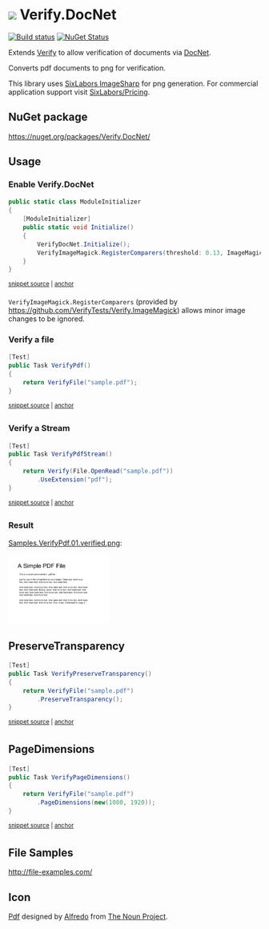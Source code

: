 # <img src="/src/icon.png" height="30px"> Verify.DocNet

[![Build status](https://ci.appveyor.com/api/projects/status/41y3vomprwgnsheq?svg=true)](https://ci.appveyor.com/project/SimonCropp/Verify-DocNet)
[![NuGet Status](https://img.shields.io/nuget/v/Verify.DocNet.svg)](https://www.nuget.org/packages/Verify.DocNet/)

Extends [Verify](https://github.com/VerifyTests/Verify) to allow verification of documents via [DocNet](https://github.com/GowenGit/docnet).

Converts pdf documents to png for verification.

This library uses [SixLabors ImageSharp](https://github.com/SixLabors/ImageSharp) for png generation. For commercial application support visit [SixLabors/Pricing](https://sixlabors.com/pricing/).



## NuGet package

https://nuget.org/packages/Verify.DocNet/


## Usage


### Enable Verify.DocNet

<!-- snippet: ModuleInitializer.cs -->
<a id='snippet-ModuleInitializer.cs'></a>
```cs
public static class ModuleInitializer
{
    [ModuleInitializer]
    public static void Initialize()
    {
        VerifyDocNet.Initialize();
        VerifyImageMagick.RegisterComparers(threshold: 0.13, ImageMagick.ErrorMetric.PerceptualHash);
    }
}
```
<sup><a href='/src/Tests/ModuleInitializer.cs#L1-L9' title='Snippet source file'>snippet source</a> | <a href='#snippet-ModuleInitializer.cs' title='Start of snippet'>anchor</a></sup>
<!-- endSnippet -->

`VerifyImageMagick.RegisterComparers` (provided by https://github.com/VerifyTests/Verify.ImageMagick) allows minor image changes to be ignored.


### Verify a file

<!-- snippet: VerifyPdf -->
<a id='snippet-verifypdf'></a>
```cs
[Test]
public Task VerifyPdf()
{
    return VerifyFile("sample.pdf");
}
```
<sup><a href='/src/Tests/Samples.cs#L4-L12' title='Snippet source file'>snippet source</a> | <a href='#snippet-verifypdf' title='Start of snippet'>anchor</a></sup>
<!-- endSnippet -->


### Verify a Stream

<!-- snippet: VerifyPdfStream -->
<a id='snippet-verifypdfstream'></a>
```cs
[Test]
public Task VerifyPdfStream()
{
    return Verify(File.OpenRead("sample.pdf"))
        .UseExtension("pdf");
}
```
<sup><a href='/src/Tests/Samples.cs#L36-L45' title='Snippet source file'>snippet source</a> | <a href='#snippet-verifypdfstream' title='Start of snippet'>anchor</a></sup>
<!-- endSnippet -->


### Result

[Samples.VerifyPdf.01.verified.png](/src/Tests/Samples.VerifyPdf.00.verified.png):

<img src="/src/Tests/Samples.VerifyPdf.00.verified.png" width="200px">


## PreserveTransparency

<!-- snippet: PreserveTransparency -->
<a id='snippet-preservetransparency'></a>
```cs
[Test]
public Task VerifyPreserveTransparency()
{
    return VerifyFile("sample.pdf")
        .PreserveTransparency();
}
```
<sup><a href='/src/Tests/Samples.cs#L14-L23' title='Snippet source file'>snippet source</a> | <a href='#snippet-preservetransparency' title='Start of snippet'>anchor</a></sup>
<!-- endSnippet -->


## PageDimensions

<!-- snippet: PageDimensions -->
<a id='snippet-pagedimensions'></a>
```cs
[Test]
public Task VerifyPageDimensions()
{
    return VerifyFile("sample.pdf")
        .PageDimensions(new(1080, 1920));
}
```
<sup><a href='/src/Tests/Samples.cs#L25-L34' title='Snippet source file'>snippet source</a> | <a href='#snippet-pagedimensions' title='Start of snippet'>anchor</a></sup>
<!-- endSnippet -->


## File Samples

http://file-examples.com/


## Icon

[Pdf](https://thenounproject.com/term/pdf/533502/) designed by [Alfredo](https://thenounproject.com/AlfredoCreates) from [The Noun Project](https://thenounproject.com/).
